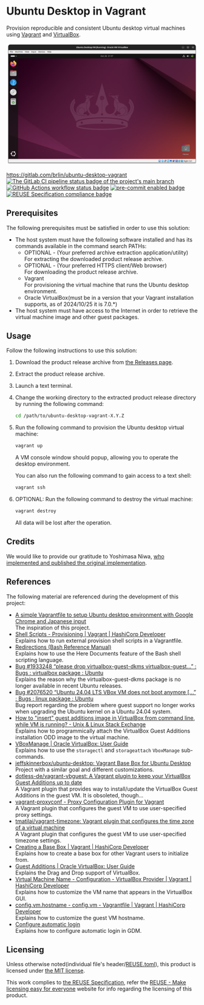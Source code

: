 # Ubuntu Desktop in Vagrant

Provision reproducible and consistent Ubuntu desktop virtual machines using [Vagrant](https://www.vagrantup.com/) and [VirtualBox](https://www.virtualbox.org/).

![Example post-installation screenshot](doc-assets/post-installation-example.png "Example post-installation screenshot")

<https://gitlab.com/brlin/ubuntu-desktop-vagrant>  
[![The GitLab CI pipeline status badge of the project's `main` branch](https://gitlab.com/brlin/ubuntu-desktop-vagrant/badges/main/pipeline.svg?ignore_skipped=true "Click here to check out the comprehensive status of the GitLab CI pipelines")](https://gitlab.com/brlin/ubuntu-desktop-vagrant/-/pipelines) [![GitHub Actions workflow status badge](https://github.com/brlin-tw/ubuntu-desktop-vagrant/actions/workflows/check-potential-problems.yml/badge.svg "GitHub Actions workflow status")](https://github.com/brlin-tw/ubuntu-desktop-vagrant/actions/workflows/check-potential-problems.yml) [![pre-commit enabled badge](https://img.shields.io/badge/pre--commit-enabled-brightgreen?logo=pre-commit&logoColor=white "This project uses pre-commit to check potential problems")](https://pre-commit.com/) [![REUSE Specification compliance badge](https://api.reuse.software/badge/gitlab.com/brlin/ubuntu-desktop-vagrant "This project complies to the REUSE specification to decrease software licensing costs")](https://api.reuse.software/info/gitlab.com/brlin/ubuntu-desktop-vagrant)

## Prerequisites

The following prerequisites must be satisfied in order to use this solution:

* The host system must have the following software installed and has its commands available in the command search PATHs:
    + OPTIONAL - (Your preferred archive extraction application/utility)  
      For extracting the downloaded product release archive.
    + OPTIONAL - (Your preferred HTTPS client/Web browser)  
      For downloading the product release archive.
    + Vagrant  
      For provisioning the virtual machine that runs the Ubuntu desktop environment.
    + Oracle VirtualBox(must be in a version that your Vagrant installation supports, as of 2024/10/25 it is 7.0.\*)
* The host system must have access to the Internet in order to retrieve the virtual machine image and other guest packages.

## Usage

Follow the following instructions to use this solution:

1. Download the product release archive from [the Releases page](https://gitlab.com/brlin/ubuntu-desktop-vagrant/-/releases).
1. Extract the product release archive.
1. Launch a text terminal.
1. Change the working directory to the extracted product release directory by running the following command:

    ```bash
    cd /path/to/ubuntu-desktop-vagrant-X.Y.Z
    ```

1. Run the following command to provision the Ubuntu desktop virtual machine:

    ```bash
    vagrant up
    ```

   A VM console window should popup, allowing you to operate the desktop environment.

   You can also run the following command to gain access to a text shell:

    ```bash
    vagrant ssh
    ```

1. OPTIONAL: Run the following command to destroy the virtual machine:

    ```bash
    vagrant destroy
    ```

   All data will be lost after the operation.

## Credits

We would like to provide our gratitude to Yoshimasa Niwa, [who implemented and published the original implementation](https://gist.github.com/niw/bed28f823b4ebd2c504285ff99c1b2c2/0338af262d2c6664ed4ec2a2fc8d3f0b8b5d25f6).

## References

The following material are referenced during the development of this project:

* [A simple Vagrantfile to setup Ubuntu desktop environment with Google Chrome and Japanese input](https://gist.github.com/niw/bed28f823b4ebd2c504285ff99c1b2c2)  
  The inspiration of this project.
* [Shell Scripts - Provisioning | Vagrant | HashiCorp Developer](https://developer.hashicorp.com/vagrant/docs/provisioning/shell)  
  Explains how to run external provision shell scripts in a Vagrantfile.
* [Redirections (Bash Reference Manual)](https://www.gnu.org/software/bash/manual/html_node/Redirections.html#Here-Documents)  
  Explains how to use the Here Documents feature of the Bash shell scripting language.
* [Bug #1933248 “please drop virtualbox-guest-dkms virtualbox-guest...” : Bugs : virtualbox package : Ubuntu](https://bugs.launchpad.net/ubuntu/+source/virtualbox/+bug/1933248)  
  Explains the reason why the virtualbox-guest-dkms package is no longer available in recent Ubuntu releases.
* [Bug #2076520 “Ubuntu 24.04 LTS VBox VM does not boot anymore \[...” : Bugs : linux package : Ubuntu](https://bugs.launchpad.net/ubuntu/+source/linux/+bug/2076520)  
  Bug report regarding the problem where guest support no longer works when upgrading the Ubuntu kernel on a Ubuntu 24.04 system.
* [How to "insert" guest additions image in VirtualBox from command line, while VM is running? - Unix & Linux Stack Exchange](https://unix.stackexchange.com/questions/309980/how-to-insert-guest-additions-image-in-virtualbox-from-command-line-while-vm)  
  Explains how to programmically attach the VirtualBox Guest Additions installation ODD image to the virtual machine.
* [VBoxManage | Oracle VirtualBox: User Guide](https://www.virtualbox.org/manual/topics/vboxmanage.html)  
  Explains how to use the `storagectl` and `storageattach` `VboxManage` sub-commands.
* [jeffskinnerbox/ubuntu-desktop: Vagrant Base Box for Ubuntu Desktop](https://github.com/jeffskinnerbox/ubuntu-desktop)  
  Project with a similar goal and different customizations.
* [dotless-de/vagrant-vbguest: A Vagrant plugin to keep your VirtualBox Guest Additions up to date](https://github.com/dotless-de/vagrant-vbguest)  
  A Vagrant plugin that provides way to install/update the VirtualBox Guest Additions in the guest VM.  It is obsoleted, though...
* [vagrant-proxyconf - Proxy Configuration Plugin for Vagrant](https://tmatilai.github.io/vagrant-proxyconf/)  
  A Vagrant plugin that configures the guest VM to use user-specified proxy settings.
* [tmatilai/vagrant-timezone: Vagrant plugin that configures the time zone of a virtual machine](https://github.com/tmatilai/vagrant-timezone)  
  A Vagrant plugin that configures the guest VM to use user-specified timezone settings.
* [Creating a Base Box | Vagrant | HashiCorp Developer](https://developer.hashicorp.com/vagrant/docs/boxes/base)  
  Explains how to create a base box for other Vagrant users to initialize from.
* [Guest Additions | Oracle VirtualBox: User Guide](https://www.virtualbox.org/manual/topics/guestadditions.html#guestadd-dnd)  
  Explains the Drag and Drop support of VirtualBox.
* [Virtual Machine Name - Configuration - VirtualBox Provider | Vagrant | HashiCorp Developer](https://developer.hashicorp.com/vagrant/docs/providers/virtualbox/configuration#virtual-machine-name)  
  Explains how to customize the VM name that appears in the VirtualBox GUI.
* [config.vm.hostname - config.vm - Vagrantfile | Vagrant | HashiCorp Developer](https://developer.hashicorp.com/vagrant/docs/vagrantfile/machine_settings#config-vm-hostname)  
  Explains how to customize the guest VM hostname.
* [Configure automatic login](https://help.gnome.org/admin/system-admin-guide/stable/login-automatic.html.en)  
  Explains how to configure automatic login in GDM.

## Licensing

Unless otherwise noted(individual file's header/[REUSE.toml](REUSE.toml)), this product is licensed under [the MIT license](https://opensource.org/license/mit).

This work complies to [the REUSE Specification](https://reuse.software/spec/), refer the [REUSE - Make licensing easy for everyone](https://reuse.software/) website for info regarding the licensing of this product.
